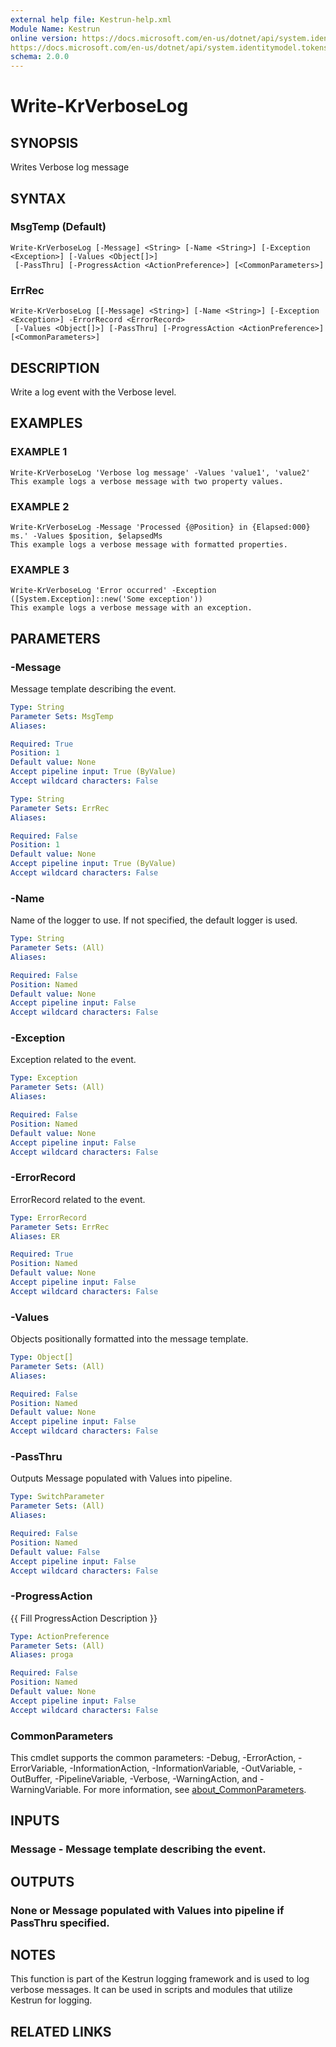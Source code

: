 ```yaml
---
external help file: Kestrun-help.xml
Module Name: Kestrun
online version: https://docs.microsoft.com/en-us/dotnet/api/system.identitymodel.tokens.jwt.jwtsecuritytoken?view=azure-dotnet
https://docs.microsoft.com/en-us/dotnet/api/system.identitymodel.tokens.jwt.jwtsecuritytokenhandler?view=azure-dotnet
schema: 2.0.0
---
```


# Write-KrVerboseLog

## SYNOPSIS
Writes Verbose log message

## SYNTAX

### MsgTemp (Default)
```
Write-KrVerboseLog [-Message] <String> [-Name <String>] [-Exception <Exception>] [-Values <Object[]>]
 [-PassThru] [-ProgressAction <ActionPreference>] [<CommonParameters>]
```

### ErrRec
```
Write-KrVerboseLog [[-Message] <String>] [-Name <String>] [-Exception <Exception>] -ErrorRecord <ErrorRecord>
 [-Values <Object[]>] [-PassThru] [-ProgressAction <ActionPreference>] [<CommonParameters>]
```

## DESCRIPTION
Write a log event with the Verbose level.

## EXAMPLES

### EXAMPLE 1
```
Write-KrVerboseLog 'Verbose log message' -Values 'value1', 'value2'
This example logs a verbose message with two property values.
```

### EXAMPLE 2
```
Write-KrVerboseLog -Message 'Processed {@Position} in {Elapsed:000} ms.' -Values $position, $elapsedMs
This example logs a verbose message with formatted properties.
```

### EXAMPLE 3
```
Write-KrVerboseLog 'Error occurred' -Exception ([System.Exception]::new('Some exception'))
This example logs a verbose message with an exception.
```

## PARAMETERS

### -Message
Message template describing the event.

```yaml
Type: String
Parameter Sets: MsgTemp
Aliases:

Required: True
Position: 1
Default value: None
Accept pipeline input: True (ByValue)
Accept wildcard characters: False
```

```yaml
Type: String
Parameter Sets: ErrRec
Aliases:

Required: False
Position: 1
Default value: None
Accept pipeline input: True (ByValue)
Accept wildcard characters: False
```

### -Name
Name of the logger to use.
If not specified, the default logger is used.

```yaml
Type: String
Parameter Sets: (All)
Aliases:

Required: False
Position: Named
Default value: None
Accept pipeline input: False
Accept wildcard characters: False
```

### -Exception
Exception related to the event.

```yaml
Type: Exception
Parameter Sets: (All)
Aliases:

Required: False
Position: Named
Default value: None
Accept pipeline input: False
Accept wildcard characters: False
```

### -ErrorRecord
ErrorRecord related to the event.

```yaml
Type: ErrorRecord
Parameter Sets: ErrRec
Aliases: ER

Required: True
Position: Named
Default value: None
Accept pipeline input: False
Accept wildcard characters: False
```

### -Values
Objects positionally formatted into the message template.

```yaml
Type: Object[]
Parameter Sets: (All)
Aliases:

Required: False
Position: Named
Default value: None
Accept pipeline input: False
Accept wildcard characters: False
```

### -PassThru
Outputs Message populated with Values into pipeline.

```yaml
Type: SwitchParameter
Parameter Sets: (All)
Aliases:

Required: False
Position: Named
Default value: False
Accept pipeline input: False
Accept wildcard characters: False
```

### -ProgressAction
{{ Fill ProgressAction Description }}

```yaml
Type: ActionPreference
Parameter Sets: (All)
Aliases: proga

Required: False
Position: Named
Default value: None
Accept pipeline input: False
Accept wildcard characters: False
```

### CommonParameters
This cmdlet supports the common parameters: -Debug, -ErrorAction, -ErrorVariable, -InformationAction, -InformationVariable, -OutVariable, -OutBuffer, -PipelineVariable, -Verbose, -WarningAction, and -WarningVariable. For more information, see [about_CommonParameters](http://go.microsoft.com/fwlink/?LinkID=113216).

## INPUTS

### Message - Message template describing the event.
## OUTPUTS

### None or Message populated with Values into pipeline if PassThru specified.
## NOTES
This function is part of the Kestrun logging framework and is used to log verbose messages.
It can be used in scripts and modules that utilize Kestrun for logging.

## RELATED LINKS

